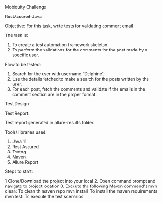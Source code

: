 Mobiquity Challenge

RestAssured-Java 

Objective:
For this task, write tests for validating comment email

The task is:
1. To create a test automation framework skeleton.
2. To perform the validations for the comments for the post made by a specific user.
   
Flow to be tested:

1. Search for the user with username “Delphine”.
2. Use the details fetched to make a search for the posts written by the
   user.
3. For each post, fetch the comments and validate if the emails in the
   comment section are in the proper format.

Test Design:

Test Report: 

Test report generated in allure-results folder.

Tools/ libraries used: 

1. Java 11
2. Rest Assured
3. Testng
4. Maven
5. Allure Report

Steps to start:

1 Clone/Download the project into your local
2. Open command prompt and navigate to project location
3. Execute the following Maven command's
     mvn clean: To clean th maven repo
     mvn install: To install the maven requirements
     mvn test: To execute the test scenarios

